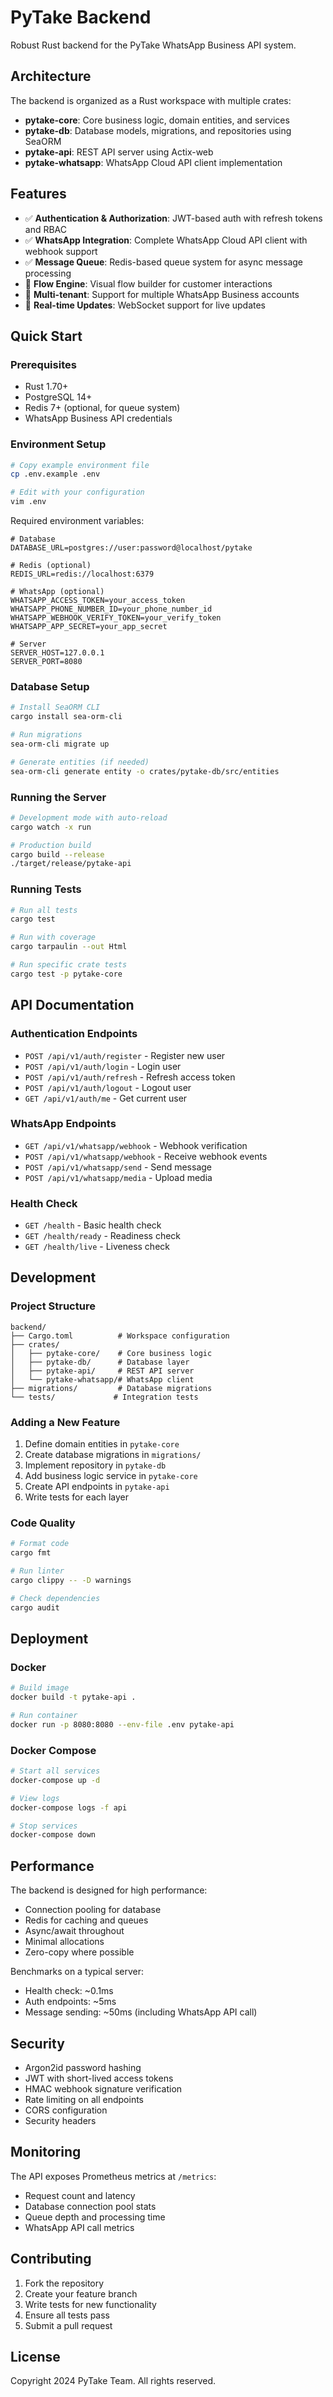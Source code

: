 # PyTake Backend

Robust Rust backend for the PyTake WhatsApp Business API system.

## Architecture

The backend is organized as a Rust workspace with multiple crates:

- **pytake-core**: Core business logic, domain entities, and services
- **pytake-db**: Database models, migrations, and repositories using SeaORM
- **pytake-api**: REST API server using Actix-web
- **pytake-whatsapp**: WhatsApp Cloud API client implementation

## Features

- ✅ **Authentication & Authorization**: JWT-based auth with refresh tokens and RBAC
- ✅ **WhatsApp Integration**: Complete WhatsApp Cloud API client with webhook support
- ✅ **Message Queue**: Redis-based queue system for async message processing
- 🚧 **Flow Engine**: Visual flow builder for customer interactions
- 🚧 **Multi-tenant**: Support for multiple WhatsApp Business accounts
- 🚧 **Real-time Updates**: WebSocket support for live updates

## Quick Start

### Prerequisites

- Rust 1.70+
- PostgreSQL 14+
- Redis 7+ (optional, for queue system)
- WhatsApp Business API credentials

### Environment Setup

```bash
# Copy example environment file
cp .env.example .env

# Edit with your configuration
vim .env
```

Required environment variables:
```env
# Database
DATABASE_URL=postgres://user:password@localhost/pytake

# Redis (optional)
REDIS_URL=redis://localhost:6379

# WhatsApp (optional)
WHATSAPP_ACCESS_TOKEN=your_access_token
WHATSAPP_PHONE_NUMBER_ID=your_phone_number_id
WHATSAPP_WEBHOOK_VERIFY_TOKEN=your_verify_token
WHATSAPP_APP_SECRET=your_app_secret

# Server
SERVER_HOST=127.0.0.1
SERVER_PORT=8080
```

### Database Setup

```bash
# Install SeaORM CLI
cargo install sea-orm-cli

# Run migrations
sea-orm-cli migrate up

# Generate entities (if needed)
sea-orm-cli generate entity -o crates/pytake-db/src/entities
```

### Running the Server

```bash
# Development mode with auto-reload
cargo watch -x run

# Production build
cargo build --release
./target/release/pytake-api
```

### Running Tests

```bash
# Run all tests
cargo test

# Run with coverage
cargo tarpaulin --out Html

# Run specific crate tests
cargo test -p pytake-core
```

## API Documentation

### Authentication Endpoints

- `POST /api/v1/auth/register` - Register new user
- `POST /api/v1/auth/login` - Login user
- `POST /api/v1/auth/refresh` - Refresh access token
- `POST /api/v1/auth/logout` - Logout user
- `GET /api/v1/auth/me` - Get current user

### WhatsApp Endpoints

- `GET /api/v1/whatsapp/webhook` - Webhook verification
- `POST /api/v1/whatsapp/webhook` - Receive webhook events
- `POST /api/v1/whatsapp/send` - Send message
- `POST /api/v1/whatsapp/media` - Upload media

### Health Check

- `GET /health` - Basic health check
- `GET /health/ready` - Readiness check
- `GET /health/live` - Liveness check

## Development

### Project Structure

```
backend/
├── Cargo.toml          # Workspace configuration
├── crates/
│   ├── pytake-core/    # Core business logic
│   ├── pytake-db/      # Database layer
│   ├── pytake-api/     # REST API server
│   └── pytake-whatsapp/# WhatsApp client
├── migrations/         # Database migrations
└── tests/             # Integration tests
```

### Adding a New Feature

1. Define domain entities in `pytake-core`
2. Create database migrations in `migrations/`
3. Implement repository in `pytake-db`
4. Add business logic service in `pytake-core`
5. Create API endpoints in `pytake-api`
6. Write tests for each layer

### Code Quality

```bash
# Format code
cargo fmt

# Run linter
cargo clippy -- -D warnings

# Check dependencies
cargo audit
```

## Deployment

### Docker

```bash
# Build image
docker build -t pytake-api .

# Run container
docker run -p 8080:8080 --env-file .env pytake-api
```

### Docker Compose

```bash
# Start all services
docker-compose up -d

# View logs
docker-compose logs -f api

# Stop services
docker-compose down
```

## Performance

The backend is designed for high performance:

- Connection pooling for database
- Redis for caching and queues
- Async/await throughout
- Minimal allocations
- Zero-copy where possible

Benchmarks on a typical server:
- Health check: ~0.1ms
- Auth endpoints: ~5ms
- Message sending: ~50ms (including WhatsApp API call)

## Security

- Argon2id password hashing
- JWT with short-lived access tokens
- HMAC webhook signature verification
- Rate limiting on all endpoints
- CORS configuration
- Security headers

## Monitoring

The API exposes Prometheus metrics at `/metrics`:

- Request count and latency
- Database connection pool stats
- Queue depth and processing time
- WhatsApp API call metrics

## Contributing

1. Fork the repository
2. Create your feature branch
3. Write tests for new functionality
4. Ensure all tests pass
5. Submit a pull request

## License

Copyright 2024 PyTake Team. All rights reserved.